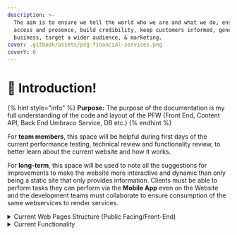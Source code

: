 ```yaml
---
description: >-
  The aim is to ensure we tell the world who we are and what we do, ensure 24/7
  access and presence, build credibility, keep customers informed, generate
  business, target a wider audience, & marketing.
cover: .gitbook/assets/psg-financial-services.png
coverY: 0
---
```


# 👋 Introduction!

{% hint style="info" %}
**Purpose:** The purpose of the documentation is my full understanding of the code and layout of the PFW (Front End, Content API, Back End Umbraco Service, DB etc.)
{% endhint %}

For **team members**, this space will be helpful during first days of the current performance testing, technical review and functionality review, to better learn about the current website and how it works.

For **long-term**, this space will be used to note all the suggestions for improvements to make the website more interactive and dynamic than only being a static site that only provides information. Clients must be able to perform tasks they can perform via the **Mobile App** even on the Website and the development teams must collaborate to ensure consumption of the same webservices to render services.

<details>

<summary>Current Web Pages Structure (Public Facing/Front-End)</summary>

### Menu/Navigation Bar

The website contains a navigation menu that has all offerings (Advice, Invest, Insure), About, News & Publications, Careers, Contacts, Privacy, forms and fact sheets, find advisors, login and office locations (Southern Africa and Global).

### Content

The body contains a slider and content that is captured with a CMS (Umbraco), a messaging tool and latest news

### Footer

Office Contacts, location and links to major portfolios, support, FAQs, legal and enabling customers to subscribe to newsletters

### Login for External/Internal Systems

Redirect Login to myPSG, Wealth Funds, PSG Online and All platform access

</details>

<details>

<summary>Current Functionality</summary>

The current website has the below functionality from the user perspective (Front-End).&#x20;

### Financial Advice

Visitors are able to find an advisor for self or business by either a search by _**product, an advisor name or location**._ For location, my thinking is I enter my location, which is not the case but rather the office location, would be ideal to re-label it to Office Location or allow a user to enter their location then suggest nearly offices.

### Save, Invest and Insurance

This menu item lists all investment products from Savings, local and global funds, retirement, stockbroking and different calculators.

As a user when I want to either start my investment journey as a new user or an existing PSG Customer, I have to fill the same Google Form for callback. The form asks from Name and Surname, contact number and Email (One Input Box), whether new/existing, and choice of a specific product(s) and any comments.

_**As a business how do we get insight/visibility of this data saved through Google form?**_ It is possible to build this form to partially/fully save this user data in a system that will at the end of the day have an admin dashboard available to both advisors and any other users just like they do in the current spreadsheet that stores this information and automatically report from it.

If users abandons the application process having already entered their email/phone number, regularly remind them to complete the application (using predefined email templates) or call/SMS them to confirm if they still need to proceed or automatically remove incomplete applications after a set auto-delete threshold. This applies across all products/services that can be bought/requested by PSG Mobile App/Web.

The image below illustrates what appears when I click a retirement options, the **How do I Invest button takes a user to talk to an adviser which in return shows Find an adviser/Call me back which both their functionality needs to be redesigned by having a product catalog that can enable users to straight away start application process if they want to or talk to an adviser.**

![](<.gitbook/assets/image (2).png>)

It would be so to have a button that says **Invest Now,** then start **An Onboarding Process.**

### Careers

Careers redirect to [myFocus](https://myfocus.psg.co.za/CareerFocus/Vacancy/HRF\_VACANCY\_SEARCH\_CAREERS\_BLOCK.aspx) which in return only needs to show only Active Vacancies for users to browse. If a user have applied through the portal, _is there a visibility of the application status, (**Not yet reviewed, Under Consideration, Interviewing, Failed technical assessment, etc.**) and notify users on stage/status change until the applications goes into achieves for the user._



</details>
